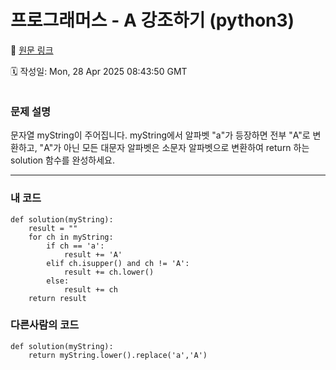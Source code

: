 # 프로그래머스 - A 강조하기 (python3)

🔗 [원문 링크](https://velog.io/@tjeudeud/%ED%94%84%EB%A1%9C%EA%B7%B8%EB%9E%98%EB%A8%B8%EC%8A%A4-A-%EA%B0%95%EC%A1%B0%ED%95%98%EA%B8%B0-python3)

🗓 작성일: Mon, 28 Apr 2025 08:43:50 GMT

<p><img alt="" src="https://velog.velcdn.com/images/tjeudeud/post/8da1ba85-895e-4c16-aad3-c518a158f259/image.png" /></p>
<h3 id="문제-설명">문제 설명</h3>
<p>문자열 myString이 주어집니다. myString에서 알파벳 &quot;a&quot;가 등장하면 전부 &quot;A&quot;로 변환하고, &quot;A&quot;가 아닌 모든 대문자 알파벳은 소문자 알파벳으로 변환하여 return 하는 solution 함수를 완성하세요.</p>
<hr />
<h3 id="내-코드">내 코드</h3>
<pre><code>def solution(myString):
    result = &quot;&quot;
    for ch in myString:
        if ch == 'a':
            result += 'A'
        elif ch.isupper() and ch != 'A':
            result += ch.lower()
        else:
            result += ch
    return result</code></pre><h3 id="다른사람의-코드">다른사람의 코드</h3>
<pre><code>def solution(myString):
    return myString.lower().replace('a','A')</code></pre>